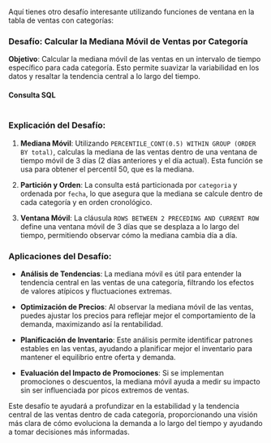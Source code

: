 Aquí tienes otro desafío interesante utilizando funciones de ventana en la tabla de ventas con categorías:

### **Desafío: Calcular la Mediana Móvil de Ventas por Categoría**

**Objetivo**: Calcular la mediana móvil de las ventas en un intervalo de tiempo específico para cada categoría. Esto permite suavizar la variabilidad en los datos y resaltar la tendencia central a lo largo del tiempo.

#### **Consulta SQL**
```sql

```

### **Explicación del Desafío**:

1. **Mediana Móvil**: Utilizando `PERCENTILE_CONT(0.5) WITHIN GROUP (ORDER BY total)`, calculas la mediana de las ventas dentro de una ventana de tiempo móvil de 3 días (2 días anteriores y el día actual). Esta función se usa para obtener el percentil 50, que es la mediana.

2. **Partición y Orden**: La consulta está particionada por `categoria` y ordenada por `fecha`, lo que asegura que la mediana se calcule dentro de cada categoría y en orden cronológico.

3. **Ventana Móvil**: La cláusula `ROWS BETWEEN 2 PRECEDING AND CURRENT ROW` define una ventana móvil de 3 días que se desplaza a lo largo del tiempo, permitiendo observar cómo la mediana cambia día a día.

### **Aplicaciones del Desafío**:

- **Análisis de Tendencias**: La mediana móvil es útil para entender la tendencia central en las ventas de una categoría, filtrando los efectos de valores atípicos y fluctuaciones extremas.

- **Optimización de Precios**: Al observar la mediana móvil de las ventas, puedes ajustar los precios para reflejar mejor el comportamiento de la demanda, maximizando así la rentabilidad.

- **Planificación de Inventario**: Este análisis permite identificar patrones estables en las ventas, ayudando a planificar mejor el inventario para mantener el equilibrio entre oferta y demanda.

- **Evaluación del Impacto de Promociones**: Si se implementan promociones o descuentos, la mediana móvil ayuda a medir su impacto sin ser influenciada por picos extremos de ventas.

Este desafío te ayudará a profundizar en la estabilidad y la tendencia central de las ventas dentro de cada categoría, proporcionando una visión más clara de cómo evoluciona la demanda a lo largo del tiempo y ayudando a tomar decisiones más informadas.